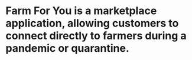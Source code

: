 # Farm For You is a marketplace application, allowing customers to connect directly to farmers during a pandemic or quarantine.

